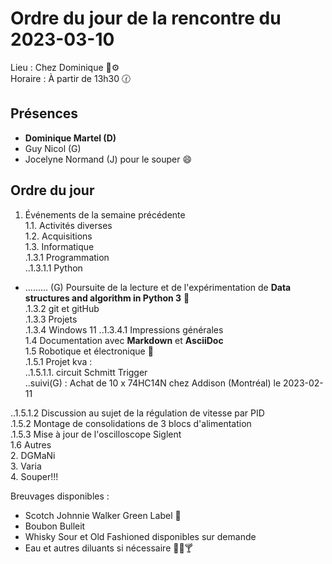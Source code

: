 # Ordre du jour de la rencontre du 2023-03-10
Lieu :    Chez Dominique :telescope::gear:   
Horaire : À partir de 13h30 🕜  
## Présences
* **Dominique Martel (D)**  
* Guy Nicol (G)
* Jocelyne Normand (J) pour le souper :smile:

## Ordre du jour
1. Événements de la semaine précédente  
 1.1.  Activités diverses  
 1.2.  Acquisitions  
 1.3. Informatique  
.1.3.1 Programmation  
..1.3.1.1 Python
- ......... (G) Poursuite de la lecture et de l'expérimentation de **Data structures and algorithm in Python 3** 📖  
.1.3.2 git et gitHub  
.1.3.3 Projets  
.1.3.4 Windows 11
..1.3.4.1 Impressions générales  
 1.4 Documentation avec **Markdown** et **AsciiDoc**  
 1.5 Robotique et électronique 🤖  
 .1.5.1 Projet kva :  
 ..1.5.1.1. circuit Schmitt Trigger  
 ..suivi(G) : Achat de 10 x 74HC14N chez Addison (Montréal) le 2023-02-11  

..1.5.1.2 Discussion au sujet de la régulation de vitesse par PID  
.1.5.2 Montage de consolidations de 3 blocs d'alimentation  
.1.5.3 Mise à jour de l'oscilloscope Siglent  
1.6 Autres  
2. DGMaNi  
3. Varia  
4. Souper!!! 

Breuvages disponibles :
  * Scotch Johnnie Walker Green Label 🥃
  * Boubon Bulleit
  * Whisky Sour et Old Fashioned disponibles sur demande
  * Eau et autres diluants si nécessaire 🍶🍺🍸
  
  
